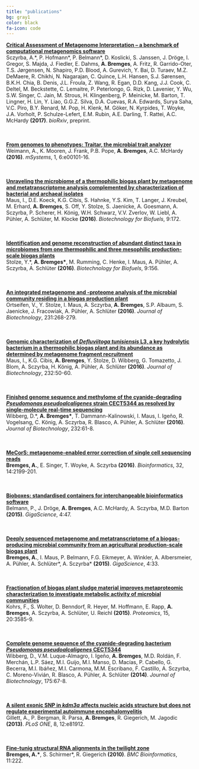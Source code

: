 ```yaml
---
title: "publications"
bg: gray1
color: black
fa-icon: code
---
```


**<a href="http://dx.doi.org/" target="_blank">Critical Assessment of Metagenome Interpretation – a benchmark of computational metagenomics software</a>**  
Sczyrba, A.\*, P. Hofmann\*, P. Belmann\*, D. Koslicki, S. Janssen, J. Dröge, I. Gregor, S. Majda, J. Fiedler, E. Dahms, __A. Bremges__, A. Fritz, R. Garrido-Oter, T.S. Jørgensen, N. Shapiro, P.D. Blood, A. Gurevich, Y. Bai, D. Turaev, M.Z. DeMaere, R. Chikhi, N. Nagarajan, C. Quince, L.H. Hansen, S.J. Sørensen, B.K.H. Chia, B. Denis, J.L. Froula, Z. Wang, R. Egan, D.D. Kang, J.J. Cook, C. Deltel, M. Beckstette, C. Lemaitre, P. Peterlongo, G. Rizk, D. Lavenier, Y. Wu, S.W. Singer, C. Jain, M. Strous, H. Klingenberg, P. Meinicke, M. Barton, T. Lingner, H. Lin, Y. Liao, G.G.Z. Silva, D.A. Cuevas, R.A. Edwards, Surya Saha, V.C. Piro, B.Y. Renard, M. Pop, H. Klenk, M. Göker, N. Kyrpides, T. Woyke, J.A. Vorholt, P. Schulze-Lefert, E.M. Rubin, A.E. Darling, T. Rattei, A.C. McHardy **(2017)**. *bioRxiv*, preprint.

<br/><br/>
**<a href="http://dx.doi.org/10.1128/mSystems.00101-16" target="_blank">From genomes to phenotypes: Traitar, the microbial trait analyzer</a>**  
Weimann, A., K. Mooren, J. Frank, P.B. Pope, __A. Bremges__, A.C. McHardy **(2016)**. *mSystems*, 1, 6:e00101-16.

<br/><br/>
**<a href="http://dx.doi.org/10.1186/s13068-016-0581-3" target="_blank">Unraveling the microbiome of a thermophilic biogas plant by metagenome and metatranscriptome analysis complemented by characterization of bacterial and archaeal isolates</a>**  
Maus, I., D.E. Koeck, K.G. Cibis, S. Hahnke, Y.S. Kim, T. Langer, J. Kreubel, M. Erhard, __A. Bremges__, S. Off, Y. Stolze, S. Jaenicke, A. Goesmann, A. Sczyrba, P. Scherer, H. König, W.H. Schwarz, V.V. Zverlov, W. Liebl, A. Pühler, A. Schlüter, M. Klocke **(2016)**. *Biotechnology for Biofuels*, 9:172.

<br/><br/>
**<a href="http://dx.doi.org/10.1186/s13068-016-0565-3" target="_blank">Identification and genome reconstruction of abundant distinct taxa in microbiomes from one thermophilic and three mesophilic production-scale biogas plants</a>**  
Stolze, Y.\*, __A. Bremges\*__, M. Rumming, C. Henke, I. Maus, A. Pühler, A. Sczyrba, A. Schlüter **(2016)**. *Biotechnology for Biofuels*, 9:156.

<br/><br/>
**<a href="http://dx.doi.org/10.1016/j.jbiotec.2016.06.014" target="_blank">An integrated metagenome and -proteome analysis of the microbial community residing in a biogas production plant</a>**  
Ortseifen, V., Y. Stolze, I. Maus, A. Sczyrba, __A. Bremges__, S.P. Albaum, S. Jaenicke, J. Fracowiak, A. Pühler, A. Schlüter **(2016)**. *Journal of Biotechnology*, 231:268-279.

<br/><br/>
**<a href="http://dx.doi.org/10.1016/j.jbiotec.2016.05.001" target="_blank">Genomic characterization of *Defluviitoga tunisiensis* L3, a key hydrolytic bacterium in a thermophilic biogas plant and its abundance as determined by metagenome fragment recruitment</a>**  
Maus, I., K.G. Cibis, __A. Bremges__, Y. Stolze, D. Wibberg, G. Tomazetto, J. Blom, A. Sczyrba, H. König, A. Pühler, A. Schlüter **(2016)**. *Journal of Biotechnology*, 232:50-60.

<br/><br/>
**<a href="http://dx.doi.org/10.1016/j.jbiotec.2016.04.008" target="_blank">Finished genome sequence and methylome of the cyanide-degrading *Pseudomonas pseudoalcaligenes* strain CECT5344 as resolved by single-molecule real-time sequencing</a>**  
Wibberg, D.\*, __A. Bremges\*__, T. Dammann-Kalinowski, I. Maus, I. Igeño, R. Vogelsang, C. König, A. Sczyrba, R. Blasco, A. Pühler, A. Schlüter **(2016)**. *Journal of Biotechnology*, 232:61-8.

<br/><br/>
**<a href="http://dx.doi.org/10.1093/bioinformatics/btw144" target="_blank">MeCorS: metagenome-enabled error correction of single cell sequencing reads</a>**  
__Bremges, A.__, E. Singer, T. Woyke, A. Sczyrba **(2016)**. *Bioinformatics*, 32, 14:2199-201.

<br/><br/>
**<a href="http://dx.doi.org/10.1186/s13742-015-0087-0" target="_blank">Bioboxes: standardised containers for interchangeable bioinformatics software</a>**  
Belmann, P., J. Dröge, __A. Bremges__, A.C. McHardy, A. Sczyrba, M.D. Barton **(2015)**. *GigaScience*, 4:47.

<br/><br/>
**<a href="http://dx.doi.org/10.1186/s13742-015-0073-6" target="_blank">Deeply sequenced metagenome and metatranscriptome of a biogas-producing microbial community from an agricultural production-scale biogas plant</a>**  
__Bremges, A.__, I. Maus, P. Belmann, F.G. Eikmeyer, A. Winkler, A. Albersmeier, A. Pühler, A. Schlüter\*, A. Sczyrba\* **(2015)**. *GigaScience*, 4:33.

<br/><br/>
**<a href="http://dx.doi.org/10.1002/pmic.201400557" target="_blank">Fractionation of biogas plant sludge material improves metaproteomic characterization to investigate metabolic activity of microbial communities</a>**  
Kohrs, F., S. Wolter, D. Benndorf, R. Heyer, M. Hoffmann, E. Rapp, __A. Bremges__, A. Sczyrba, A. Schlüter, U. Reichl **(2015)**. *Proteomics*, 15, 20:3585-9.

<br/><br/>
**<a href="http://dx.doi.org/10.1016/j.jbiotec.2014.02.004" target="_blank">Complete genome sequence of the cyanide-degrading bacterium *Pseudomonas pseudoalcaligenes* CECT5344</a>**  
Wibberg, D., V.M. Luque-Almagro, I. Igeño, __A. Bremges__, M.D. Roldán, F. Merchán, L.P. Sáez, M.I. Guijo, M.I. Manso, D. Macías, P. Cabello, G. Becerra, M.I. Ibáñez, M.I. Carmona, M.M. Escribano, F. Castillo, A. Sczyrba, C. Moreno-Vivián, R. Blasco, A. Pühler, A. Schlüter **(2014)**. *Journal of Biotechnology*, 175:67-8.

<br/><br/>
**<a href="http://dx.doi.org/10.1371/journal.pone.0081912" target="_blank">A silent exonic SNP in *kdm3a* affects nucleic acids structure but does not regulate experimental autoimmune encephalomyelitis</a>**  
Gillett, A., P. Bergman, R. Parsa, __A. Bremges__, R. Giegerich, M. Jagodic **(2013)**. *PLoS ONE*, 8, 12:e81912.

<br/><br/>
**<a href="http://dx.doi.org/10.1186/1471-2105-11-222" target="_blank">Fine-tunig structural RNA alignments in the twilight zone</a>**  
__Bremges, A.\*__, S. Schirmer\*, R. Giegerich **(2010)**. *BMC Bioinformatics*, 11:222.
